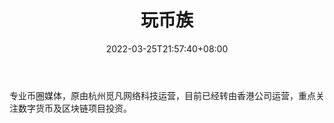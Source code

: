 ﻿---
weight: 
title: "玩币族"
description: "专业币圈媒体，原由杭州觅凡网络科技运营，目前已经转由香港公司运营，重点关注数字货币及区块链项目投资"
date: 2022-03-25T21:57:40+08:00
lastmod: 2022-03-25T16:45:40+08:00
draft: false
authors: ["Metabd"]
featuredImage: "wanbizu.png"
link: ""
tags: ["元宇宙资讯","玩币族"]
categories: ["navigation"]
navigation: ["元宇宙资讯"]
lightgallery: true
toc: true
pinned: false
recommend: false
recommend1: false
---
专业币圈媒体，原由杭州觅凡网络科技运营，目前已经转由香港公司运营，重点关注数字货币及区块链项目投资。

